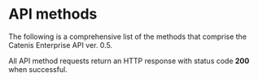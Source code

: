 # API methods

The following is a comprehensive list of the methods that comprise the Catenis Enterprise API ver. 0.5.

<aside class="notice">
All API method requests return an HTTP response with status code <b>200</b> when successful.
</aside>

<!-- Methods in separate include modules -->
